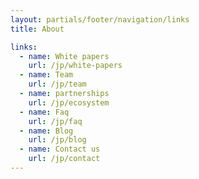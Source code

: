 ```yaml
---
layout: partials/footer/navigation/links
title: About

links:
  - name: White papers
    url: /jp/white-papers
  - name: Team
    url: /jp/team
  - name: partnerships
    url: /jp/ecosystem
  - name: Faq
    url: /jp/faq
  - name: Blog
    url: /jp/blog
  - name: Contact us
    url: /jp/contact
---
```

